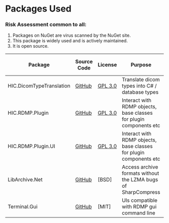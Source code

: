 

# Packages Used

### Risk Assessment common to all:
1. Packages on NuGet are virus scanned by the NuGet site.
2. This package is widely used and is actively maintained.
3. It is open source.

| Package | Source Code | License | Purpose | Additional Risk Assessment |
| ------- | ------------| ------- | ------- | -------------------------- |
| HIC.DicomTypeTranslation | [GitHub](https://github.com/SMI/DicomTypeTranslation) | [GPL 3.0](https://www.gnu.org/licenses/gpl-3.0.html) | Translate dicom types into C# / database types | |
| HIC.RDMP.Plugin | [GitHub](https://github.com/HicServices/RDMP) | [GPL 3.0](https://www.gnu.org/licenses/gpl-3.0.html) | Interact with RDMP objects, base classes for plugin components etc | |
| HIC.RDMP.Plugin.UI | [GitHub](https://github.com/HicServices/RDMP) | [GPL 3.0](https://www.gnu.org/licenses/gpl-3.0.html) | Interact with RDMP objects, base classes for plugin components etc | |
| LibArchive.Net | [GitHub](https://github.com/jas88/libarchive.net) | [BSD] | Access archive formats without the LZMA bugs of SharpCompress | |
| Terminal.Gui | [GitHub](https://github.com/migueldeicaza/gui.cs) | [MIT] | UIs compatible with RDMP gui command line | |
